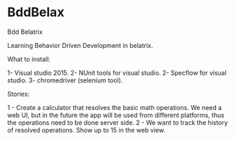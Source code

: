 # BddBelax
Bdd Belatrix

Learning Behavior Driven Development in belatrix.


What to install:


1- Visual studio 2015.
2- NUnit tools for visual studio.
2- Specflow for visual studio.
3- chromedriver (selenium tool).

Stories:

1 - Create a calculator that resolves the basic math operations. We need a web UI, but in the future the app will be used from different platforms, thus the operations need to be done server side.
2 - We want to track the history of resolved operations. Show up to 15 in the web view.
